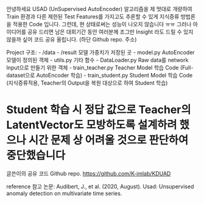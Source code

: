안녕하세요
USAD (UnSupervised AutoEncoder) 알고리즘을 제 멋대로 개량하여
Train 환경과 다른 제한된 Test Features를 가지고도 추론할 수 있게 지식증류 방법론을 적용한 Code 입니다.
그런데, 현 상태로써는 성능이 나오지 않습니다 ㅠㅠ
그러나 아이디어를 공유 드리면 남은 대회기간 동안 여러분께
조그만 Insight 라도 드릴 수 있지 않을까 싶어 코드 공유 올립니다. (하단 Github repo. 주소)

Project 구조:
    - /data
    - /result                             모델 가중치가 저장된 곳
    - model.py                       AutoEncoder 모델이 정의된 객체
    - utils.py                           기타 함수
    - DataLoader.py           Raw data를 network Input으로 만들기 위한 객체
    - train_teacher.py        Teacher Model 학습 Code (Full-dataset으로 AutoEncoder 학습)
    - train_student.py        Student Model 학습 Code (지식증류적용, Teacher의 Output을 복원 대상으로 하여 Student 학습)

# Student 학습 시 정답 값으로 Teacher의 LatentVector도 모방하도록 설계하려 했으나 시간 문제 상 어려울 것으로 판단하여 중단했습니다

글쓴이의 공유 코드 Github repo.
https://github.com/K-imlab/KDUAD

reference
    참고 논문: Audibert, J., et al. (2020, August). Usad: Unsupervised anomaly detection on multivariate time series.


